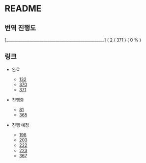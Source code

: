 # README

## 번역 진행도

[__________________________________________________] ( 2 / 371 ) ( 0 % )

## 링크

* 완료
  * [132](./101~200/132.md)
  * [370](./301~400/370.md)
  * [371](./301~400/371.md)

* 진행중
  * [81](./001~100/81.md)
  * [365](./301~400/365.md)

* 진행 예정
  * [198](./101~200/198.md)
  * [203](./201~300/203.md)
  * [222](./201~300/222.md)
  * [223](./201~300/223.md)
  * [367](./301~400/367.md)
